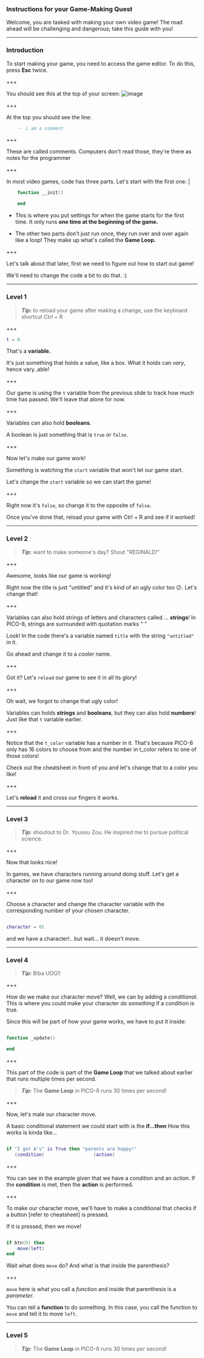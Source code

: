 ### Instructions for your Game-Making Quest

Welcome, you are tasked with making your own video game!
The road ahead will be challenging and dangerous; take this guide with you!

---

### Introduction


To start making your game, you need to access the game editor. To do this, press **Esc** twice. 

+++

You should see this at the top  of your screen: 
![image](https://cdn.discordapp.com/attachments/225825116888498176/375579230420860928/unknown.png)

+++

At the top you should see the line: 
```lua
	-- i am a comment
``` 

+++

These are called comments. Computers don't read those, they're there as notes for the programmer 

+++

In most video games, code has three parts. Let's start with the first one: |
```lua
    function __init()

    end
``` 
- This is where you put settings for when the game starts for the first time. It only runs  **one time at the beginning of the game.** 

- The other two parts don't just run once, they run over and over again like a loop! They make up what's called the **Game Loop.** 

+++

Let's talk about that later, first we need to figure out how to start out game! 

We'll need to change the code a bit to do that. :)

---

### Level 1

> **_Tip:_** to reload your game after making a change, use the keyboard shortcut Ctrl + R

+++

```lua
t = 0
```

That's a **variable.**

It's just something that holds a value, like a box. What it holds can _vary_, hence vary..able! 

+++

Our game is using the `t` variable from the previous slide to track how much time has passed. We'll leave that alone for now.

+++

Variables can also hold **booleans**. 

A boolean is just something that is `true` or `false`.

+++

Now let's make our game work! 

Something is watching the `start` variable that won't let our game start. 

Let's change the `start` variable so we can start the game!

+++

Right now it's `false`, so change it to the opposite of `false`.

Once you've done that, reload your game with Ctrl + R and see if it worked!

---

### Level 2

> **_Tip:_** want to make someone's day? Shout "REGINALD!"

+++

Awesome, looks like our game is working!

Right now the title is just "untitled" and it's kind of an ugly color too 😕. Let's change that!

+++

Variables can also hold strings of letters and characters called ... **strings**! In PICO-8, strings are surrounded with quotation marks " " 

Look! In the code there's a variable named `title` with the string `"untitled"` in it. 

Go ahead and change it to a *cooler* name.

+++

Got it? Let's `reload` our game to see it in all its glory!

+++

Oh wait, we forgot to change that ugly color!

Variables can holds **strings** and **booleans**, but they can also hold **numbers**! Just like that `t` variable earlier.

+++

Notice that the `t_color` variable has a number in it. That's because PICO-8 only has 16 colors to choose from and the number in t_color refers to one of those colors!


Check out the cheatsheet in front of you and let's change that to a color you like!

+++

Let's **reload** it and cross our fingers it works. 

---

### Level 3

> **_Tip:_** shoutout to Dr. Yousou Zou. He inspired me to pursue political science.

+++

Now that looks nice!

In games, we have characters running around doing stuff. Let's get a character on to our game now too!

+++

Choose a character and change the character variable with the corresponding number of your chosen character.

```lua

character = 01

```

and we have a character!.. but wait... it doesn't move.

---

### Level 4

> **_Tip:_** Biba UOG!!

+++

How do we make our character move? Well, we can by adding a *conditional*. This is where you could make your character *do something* if a condition is true.

Since this will be part of how your game works, we have to put it inside:

```lua

function _update()

end

```

+++

This part of the code is part of the **Game Loop** that we talked about earlier that runs multiple times per second.

> **_Tip:_** The **Game Loop** in PICO-8 runs 30 times per second!

+++

Now, let's male our character move.

A basic conditional statement we could start with is the **if...then** How this works is kinda like...

```lua

if "I get A's" is True then "parents are happy!"
   (condition)                  (action)

 ```

 +++

 You can see in the example given that we have a *condition* and an *action*. If the **condition** is met, then the **action** is performed.

 +++

 To make our character move, we'll have to make a conditional that checks if a button [refer to cheatsheet] is pressed.

 If it is pressed, then we move!

```lua

if btn(0) then
	move(left)
end
```

Wait what does `move` do? And what is that inside the parenthesis?

+++

`move` here is what you call a *function* and inside that parenthesis is a *parameter*. 

You can tell a **function** to do something. In this case, you call the function to `move` and tell it to move `left`.

---

### Level 5

> **_Tip:_** The **Game Loop** in PICO-8 runs 30 times per second!
